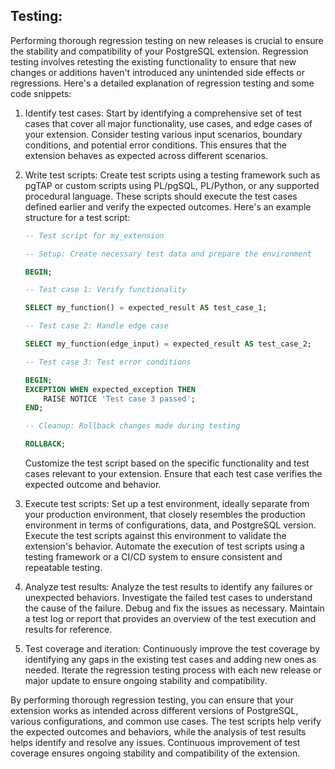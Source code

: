 ## Testing:
Performing thorough regression testing on new releases is crucial to ensure the stability and compatibility of your PostgreSQL extension. Regression testing involves retesting the existing functionality to ensure that new changes or additions haven't introduced any unintended side effects or regressions. Here's a detailed explanation of regression testing and some code snippets:

1. Identify test cases: Start by identifying a comprehensive set of test cases that cover all major functionality, use cases, and edge cases of your extension. Consider testing various input scenarios, boundary conditions, and potential error conditions. This ensures that the extension behaves as expected across different scenarios.

2. Write test scripts: Create test scripts using a testing framework such as pgTAP or custom scripts using PL/pgSQL, PL/Python, or any supported procedural language. These scripts should execute the test cases defined earlier and verify the expected outcomes. Here's an example structure for a test script:

   ```sql
   -- Test script for my_extension

   -- Setup: Create necessary test data and prepare the environment

   BEGIN;

   -- Test case 1: Verify functionality

   SELECT my_function() = expected_result AS test_case_1;

   -- Test case 2: Handle edge case

   SELECT my_function(edge_input) = expected_result AS test_case_2;

   -- Test case 3: Test error conditions

   BEGIN;
   EXCEPTION WHEN expected_exception THEN
       RAISE NOTICE 'Test case 3 passed';
   END;

   -- Cleanup: Rollback changes made during testing

   ROLLBACK;
   ```

   Customize the test script based on the specific functionality and test cases relevant to your extension. Ensure that each test case verifies the expected outcome and behavior.

3. Execute test scripts: Set up a test environment, ideally separate from your production environment, that closely resembles the production environment in terms of configurations, data, and PostgreSQL version. Execute the test scripts against this environment to validate the extension's behavior. Automate the execution of test scripts using a testing framework or a CI/CD system to ensure consistent and repeatable testing.

4. Analyze test results: Analyze the test results to identify any failures or unexpected behaviors. Investigate the failed test cases to understand the cause of the failure. Debug and fix the issues as necessary. Maintain a test log or report that provides an overview of the test execution and results for reference.

5. Test coverage and iteration: Continuously improve the test coverage by identifying any gaps in the existing test cases and adding new ones as needed. Iterate the regression testing process with each new release or major update to ensure ongoing stability and compatibility.

By performing thorough regression testing, you can ensure that your extension works as intended across different versions of PostgreSQL, various configurations, and common use cases. The test scripts help verify the expected outcomes and behaviors, while the analysis of test results helps identify and resolve any issues. Continuous improvement of test coverage ensures ongoing stability and compatibility of the extension.
